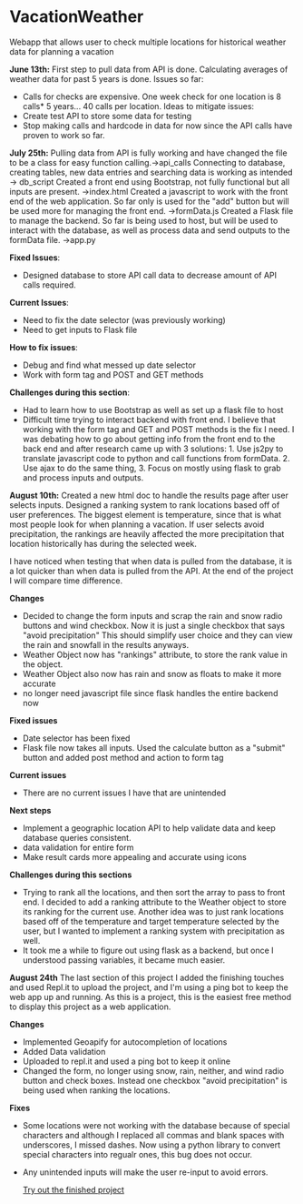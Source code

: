 # VacationWeather
Webapp that allows user to check multiple locations for historical weather data for planning a vacation 

**June 13th:**
First step to pull data from API is done. 
Calculating averages of weather data for past 5 years is done.
Issues so far: 
- Calls for checks are expensive. One week check for one location is 8 calls* 5 years... 40 calls per location.
Ideas to mitigate issues:
- Create test API to store some data for testing 
- Stop making calls and hardcode in data for now since the API calls have proven to work so far.

**July 25th:**
Pulling data from API is fully working and have changed the file to be a class for easy function calling.->api_calls
Connecting to database, creating tables, new data entries and searching data is working as intended -> db_script
Created a front end using Bootstrap, not fully functional but all inputs are present. ->index.html
Created a javascript to work with the front end of the web application. So far only is used for the "add" button but will be used more for managing the front end. ->formData.js
Created a Flask file to manage the backend. So far is being used to host, but will be used to interact with the database, as well as process data and send outputs to the formData file. ->app.py

**Fixed Issues**:
- Designed database to store API call data to decrease amount of API calls required.

**Current Issues**:
- Need to fix the date selector (was previously working)
- Need to get inputs to Flask file

**How to fix issues**:
- Debug and find what messed up date selector
- Work with form tag and POST and GET methods

**Challenges during this section**:
- Had to learn how to use Bootstrap as well as set up a flask file to host 
- Difficult time trying to interact backend with front end. I believe that working with the form tag and GET and POST methods is the fix I need. I was debating how to go about getting info from the front end to the back end and after research came up with 3 solutions: 1. Use js2py to translate javascript code to python and call functions from formData. 2. Use ajax to do the same thing, 3. Focus on mostly using flask to grab and process inputs and outputs.

**August 10th:**
Created a new html doc to handle the results page after user selects inputs. Designed a ranking system to rank locations based off of user preferences. The biggest element is temperature, since that is what most people look for when planning a vacation. If user selects avoid precipitation, the rankings are heavily affected the more precipitation that location historically has during the selected week.

I have noticed when testing that when data is pulled from the database, it is a lot quicker than when data is pulled from the API. At the end of the project I will compare time difference.

**Changes**
- Decided to change the form inputs and scrap the rain and snow radio buttons and wind checkbox. Now it is just a single checkbox that says "avoid precipitation" This should simplify user choice and they can view the rain and snowfall in the results anyways. 
- Weather Object now has "rankings" attribute, to store the rank value in the object. 
- Weather Object also now has rain and snow as floats to make it more accurate
- no longer need javascript file since flask handles the entire backend now

**Fixed issues**
- Date selector has been fixed
- Flask file now takes all inputs. Used the calculate button as a "submit" button and added post method and action to form tag

**Current issues**
- There are no current issues I have that are unintended

**Next steps**
- Implement a geographic location API to help validate data and keep database queries consistent.
- data validation for entire form
- Make result cards more appealing and accurate using icons

**Challenges during this sections**
- Trying to rank all the locations, and then sort the array to pass to front end. I decided to add a ranking attribute to the Weather object to store its ranking for the current use. Another idea was to just rank locations based off of the temperature and target temperature selected by the user, but I wanted to implement a ranking system with precipitation as well.
- It took me a while to figure out using flask as a backend, but once I understood passing variables, it became much easier.


**August 24th**
The last section of this project I added the finishing touches and used Repl.it to upload the project, and I'm using a ping bot to keep the web app up and running. As this is a project, this is the easiest free method to display this project as a web application. 

**Changes**
- Implemented Geoapify for autocompletion of locations
- Added Data validation
- Uploaded to repl.it and used a ping bot to keep it online
- Changed the form, no longer using snow, rain, neither, and wind radio button and check boxes. Instead one checkbox "avoid precipitation" is being used when ranking the locations.

**Fixes**
- Some locations were not working with the database because of special characters and although I replaced all commas and blank spaces with underscores, I missed dashes. Now using a python library to convert special characters into regualr ones, this bug does not occur.
- Any unintended inputs will make the user re-input to avoid errors.

  [Try out the finished project](https://vacationweather.llemcke.repl.co/)
